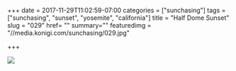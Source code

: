 +++
date = 2017-11-29T11:02:59-07:00
categories = ["sunchasing"]
tags = ["sunchasing", "sunset", "yosemite", "california"]
title = "Half Dome Sunset"
slug = "029"
href= ""
summary=""
featuredimg = "//media.konigi.com/sunchasing/029.jpg"

+++

<img src="//media.konigi.com/sunchasing/029.jpg" />
